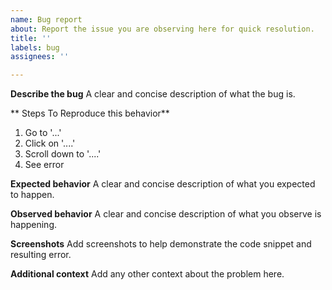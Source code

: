 ```yaml
---
name: Bug report
about: Report the issue you are observing here for quick resolution.
title: ''
labels: bug
assignees: ''

---
```


**Describe the bug**
A clear and concise description of what the bug is.

** Steps To Reproduce this behavior**
1. Go to '...'
2. Click on '....'
3. Scroll down to '....'
4. See error

**Expected behavior**
A clear and concise description of what you expected to happen.

**Observed behavior**
A clear and concise description of what you observe is happening.

**Screenshots**
Add screenshots to help demonstrate the code snippet and resulting error.

**Additional context**
Add any other context about the problem here.

